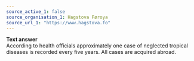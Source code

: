 ```yaml
---
source_active_1: false
source_organisation_1: Hagstova Føroya
source_url_1: "https://www.hagstova.fo"
---
```

<b>Text answer</b>  
According to health officials approximately one case of neglected tropical diseases is recorded every five years. All cases are acquired abroad.
